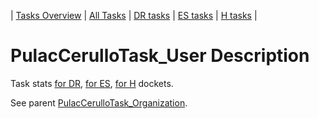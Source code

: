 | [Tasks Overview](tasks-overview.md) | [All Tasks](../alltasks.md) | [DR tasks](../docs-DR/tasklist.md) | [ES tasks](../docs-ES/tasklist.md) | [H tasks](../docs-H/tasklist.md) |

# PulacCerulloTask_User Description

Task stats [for DR](../docs-DR/PulacCerulloTask_User.md), [for ES](../docs-ES/PulacCerulloTask_User.md), [for H](../docs-H/PulacCerulloTask_User.md) dockets.

See parent [PulacCerulloTask_Organization](PulacCerulloTask_Organization.md).
